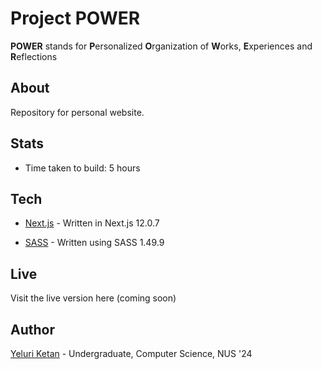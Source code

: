 # Project POWER

**POWER** stands for **P**ersonalized **O**rganization of **W**orks, **E**xperiences and **R**eflections

## About

Repository for personal website.

## Stats

- Time taken to build: 5 hours

## Tech

- [Next.js](https://nextjs.org/) - Written in Next.js 12.0.7

- [SASS](https://sass-lang.com/) - Written using SASS 1.49.9

## Live

Visit the live version here (coming soon)

## Author

[Yeluri Ketan](https://github.com/YeluriKetan) - Undergraduate, Computer Science, NUS '24
